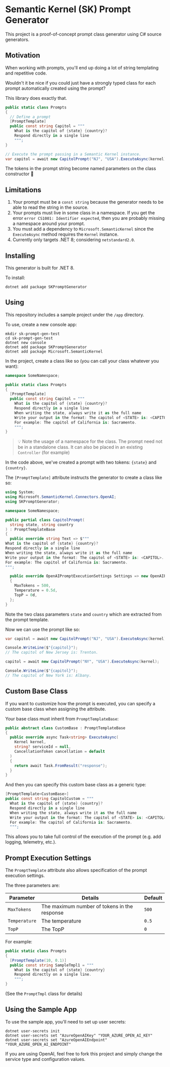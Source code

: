 # Semantic Kernel (SK) Prompt Generator

This project is a proof-of-concept prompt class generator using C# source generators.

## Motivation

When working with prompts, you'll end up doing a lot of string templating and repetitive code.

Wouldn't it be nice if you could just have a strongly typed class for each prompt automatically created using the prompt?

This library does exactly that.

```csharp
public static class Prompts
{
  // Define a prompt
  [PromptTemplate]
  public const string Capitol = """
    What is the capitol of {state} {country}?
    Respond directly in a single line
    """;
}

// Execute the prompt passing in a Semantic Kernel instance.
var capitol = await new CapitolPrompt("NJ", "USA").ExecuteAsync(kernel);
```

The tokens in the prompt string become named parameters on the class constructor 🎉

## Limitations

1. Your prompt must be a `const string` because the generator needs to be able to read the string in the source.
2. Your prompts must live in some class in a namespace.  If you get the error `error CS1001: Identifier expected`, then you are probably missing a namespace around your prompt.
3. You must add a dependency to `Microsoft.SemanticKernel` since the `ExecuteAsync` method requires the `Kernel` instance.
4. Currently only targets .NET 8; considering `netstandard2.0`.

## Installing

This generator is built for .NET 8.

To install:

```shell
dotnet add package SKPromptGenerator
```

## Using

This repository includes a sample project under the `/app` directory.

To use, create a new console app:

```shell
mkdir sk-prompt-gen-test
cd sk-prompt-gen-test
dotnet new console
dotnet add package SKPromptGenerator
dotnet add package Microsoft.SemanticKernel
```

In the project, create a class like so (you can call your class whatever you want):

```csharp
namespace SomeNamespace;

public static class Prompts
{
  [PromptTemplate]
  public const string Capitol = """
    What is the capitol of {state} {country}?
    Respond directly in a single line
    When writing the state, always write it as the full name
    Write your output in the format: The capitol of <STATE> is: <CAPITOL>.
    For example: The capitol of California is: Sacramento.
    """;
}
```

> 💡 Note the usage of a namespace for the class.  The prompt need not be in a standalone class.  It can also be placed in an existing `Controller` (for example)

In the code above, we've created a prompt with two tokens: `{state}` and `{country}`.

The `[PromptTemplate]` attribute instructs the generator to create a class like so:

```csharp
using System;
using Microsoft.SemanticKernel.Connectors.OpenAI;
using SKPromptGenerator;

namespace SomeNamespace;

public partial class CapitolPrompt(
  string state, string country
) : PromptTemplateBase
{
  public override string Text => $"""
What is the capitol of {state} {country}?
Respond directly in a single line
When writing the state, always write it as the full name
Write your output in the format: The capitol of <STATE> is: <CAPITOL>.
For example: The capitol of California is: Sacramento.
""";

  public override OpenAIPromptExecutionSettings Settings => new OpenAIPromptExecutionSettings
  {
    MaxTokens = 500,
    Temperature = 0.5d,
    TopP = 0d,
  };
}
```

Note the two class parameters `state` and `country` which are extracted from the prompt template.

Now we can use the prompt like so:

```csharp
var capitol = await new CapitolPrompt("NJ", "USA").ExecuteAsync(kernel);

Console.WriteLine($"{capitol}");
// The capitol of New Jersey is: Trenton.

capitol = await new CapitolPrompt("NY", "USA").ExecuteAsync(kernel);

Console.WriteLine($"{capitol}");
// The capitol of New York is: Albany.
```

## Custom Base Class

If you want to customize how the prompt is executed, you can specify a custom base class when assigning the attribute.

Your base class must inherit from `PromptTemplateBase`:

```csharp
public abstract class CustomBase : PromptTemplateBase
{
  public override async Task<string> ExecuteAsync(
    Kernel kernel,
    string? serviceId = null,
    CancellationToken cancellation = default
  )
  {
    return await Task.FromResult("response");
  }
}
```

And then you can specify this custom base class as a generic type:

```csharp
[PromptTemplate<CustomBase>]
public const string CapitolCustom = """
  What is the capitol of {state} {country}?
  Respond directly in a single line
  When writing the state, always write it as the full name
  Write your output in the format: The capitol of <STATE> is: <CAPITOL>.
  For example: The capitol of California is: Sacramento.
  """;
```

This allows you to take full control of the execution of the prompt (e.g. add logging, telemetry, etc.).

## Prompt Execution Settings

The `PromptTemplate` attribute also allows specification of the prompt execution settings.

The three parameters are:

|Parameter|Details|Default|
|--|--|--|
|`MaxTokens`|The maximum number of tokens in the response|`500`|
|`Temperature`|The temperature|`0.5`|
|`TopP`|The TopP|`0`|

For example:

```csharp
public static class Prompts
{
  [PromptTemplate(10, 0.1)]
  public const string SampleTmpl1 = """
    What is the capitol of {state} {country}
    Respond directly on a single line.
    """;
}
```

(See the `PromptTmpl` class for details)

## Using the Sample App

To use the sample app, you'll need to set up user secrets:

```shell
dotnet user-secrets init
dotnet user-secrets set "AzureOpenAIKey" "YOUR_AZURE_OPEN_AI_KEY"
dotnet user-secrets set "AzureOpenAIEndpoint" "YOUR_AZURE_OPEN_AI_ENDPOINT"
```

If you are using OpenAI, feel free to fork this project and simply change the service type and configuration values.
